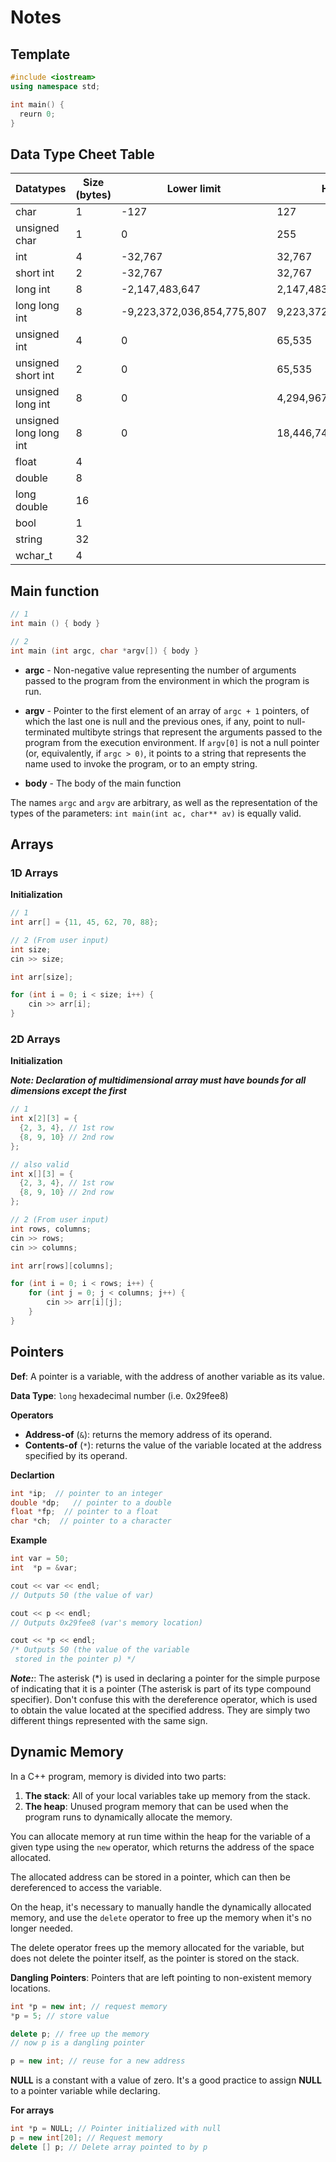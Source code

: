 # Notes

## Template

```cpp
#include <iostream>
using namespace std;

int main() {
  reurn 0;
}
```

## Data Type Cheet Table

Datatypes | Size (bytes) | Lower limit | Higher limit
----------|--------------|-------------|----------
char | 1 | -127 | 127
unsigned char | 1 | 0 | 255
int | 4 | -32,767 | 32,767
short int | 2 | -32,767 | 32,767
long int | 8 | -2,147,483,647 | 2,147,483,647
long long int | 8 | -9,223,372,036,854,775,807 | 9,223,372,036,854,775,807
unsigned int | 4 | 0 | 65,535
unsigned short int | 2 | 0 | 65,535
unsigned long int | 8 | 0 | 4,294,967,295
unsigned long long int | 8 | 0 | 18,446,744,073,709,551,615
float | 4 |
double | 8 |
long double | 16 |
bool | 1 |
string | 32 |
wchar_t | 4 |

## Main function

```cpp
// 1
int main () { body }

// 2
int main (int argc, char *argv[]) { body }
```

- **argc**	-	Non-negative value representing the number of arguments passed to the program from the environment in which the program is run.

- **argv**	-	Pointer to the first element of an array of `argc + 1` pointers, of which the last one is null and the previous ones, if any, point to null-terminated multibyte strings that represent the arguments passed to the program from the execution environment. If `argv[0]` is not a null pointer (or, equivalently, if `argc > 0)`, it points to a string that represents the name used to invoke the program, or to an empty string.

- **body**	-	The body of the main function

The names `argc` and `argv` are arbitrary, as well as the representation of the types of the parameters: `int main(int ac, char** av)` is equally valid.


## Arrays

### 1D Arrays

**Initialization**

```cpp
// 1
int arr[] = {11, 45, 62, 70, 88};

// 2 (From user input)
int size;
cin >> size;

int arr[size];

for (int i = 0; i < size; i++) {
    cin >> arr[i];
}
```
### 2D Arrays

**Initialization**

__*Note: Declaration of multidimensional array must have bounds for all dimensions except the first*__


```cpp
// 1
int x[2][3] = {
  {2, 3, 4}, // 1st row
  {8, 9, 10} // 2nd row
};

// also valid
int x[][3] = {
  {2, 3, 4}, // 1st row
  {8, 9, 10} // 2nd row
};

// 2 (From user input)
int rows, columns;
cin >> rows;
cin >> columns;

int arr[rows][columns];

for (int i = 0; i < rows; i++) {
    for (int j = 0; j < columns; j++) {
        cin >> arr[i][j];
    }
}
```

## Pointers

**Def**: A pointer is a variable, with the address of another variable as its value.

**Data Type**: `long` hexadecimal number (i.e. 0x29fee8)

**Operators**
- **Address-of** (`&`): returns the memory address of its operand.
- **Contents-of** (`*`): returns the value of the variable located at the address specified by its operand.

**Declartion**
```cpp
int *ip;  // pointer to an integer
double *dp;   // pointer to a double
float *fp;  // pointer to a float
char *ch;  // pointer to a character
```

**Example**
```cpp
int var = 50;
int  *p = &var;

cout << var << endl;
// Outputs 50 (the value of var)

cout << p << endl;
// Outputs 0x29fee8 (var's memory location)

cout << *p << endl;
/* Outputs 50 (the value of the variable
 stored in the pointer p) */
```

__*Note:*__: The asterisk (*) is used in declaring a pointer for the simple purpose of indicating that it is a pointer (The asterisk is part of its type compound specifier). Don't confuse this with the dereference operator, which is used to obtain the value located at the specified address. They are simply two different things represented with the same sign.


## Dynamic Memory
In a C++ program, memory is divided into two parts:
1. **The stack**: All of your local variables take up memory from the stack.
1. **The heap**: Unused program memory that can be used when the program runs to dynamically allocate the memory.

You can allocate memory at run time within the heap for the variable of a given type using the `new` operator, which returns the address of the space allocated.

The allocated address can be stored in a pointer, which can then be dereferenced to access the variable.

On the heap, it's necessary to manually handle the dynamically allocated memory, and use the `delete` operator to free up the memory when it's no longer needed.

The delete operator frees up the memory allocated for the variable, but does not delete the pointer itself, as the pointer is stored on the stack.

**Dangling Pointers**: Pointers that are left pointing to non-existent memory locations.

```cpp
int *p = new int; // request memory
*p = 5; // store value

delete p; // free up the memory
// now p is a dangling pointer

p = new int; // reuse for a new address
```

**NULL** is a constant with a value of zero. It's a good practice to assign __NULL__ to a pointer variable while declaring.

**For arrays**
```cpp
int *p = NULL; // Pointer initialized with null
p = new int[20]; // Request memory
delete [] p; // Delete array pointed to by p
```

